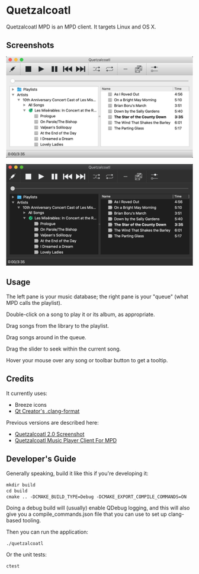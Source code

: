 # Quetzalcoatl

Quetzalcoatl MPD is an MPD client. It targets Linux and OS X.

## Screenshots

![OS X Light Mode](screenshots/osx_light_mode.jpg)

![OS X Dark Mode](screenshots/osx_dark_mode.jpg)

## Usage

The left pane is your music database; the right pane is your "queue" (what MPD calls the playlist).

Double-click on a song to play it or its album, as appropriate.

Drag songs from the library to the playlist.

Drag songs around in the queue.

Drag the slider to seek within the current song.

Hover your mouse over any song or toolbar button to get a tooltip.

## Credits

It currently uses:

* Breeze icons
* [Qt Creator's .clang-format](https://github.com/qt-creator/qt-creator/blob/master/.clang-format)

Previous versions are described here:

* [Quetzalcoatl 2.0 Screenshot](http://duganchen.ca/quetzalcoatl-2-0-screenshot/)
* [Quetzalcoatl Music Player Client For MPD](https://duganchen.ca/project/software-development/quetzalcoatl-mpd-client/)

## Developer's Guide

Generally speaking, build it like this if you're developing it:

    mkdir build
    cd build
    cmake .. -DCMAKE_BUILD_TYPE=Debug -DCMAKE_EXPORT_COMPILE_COMMANDS=ON

Doing a debug build will (usually) enable QDebug logging, and this will also give you a compile_commands.json file that you can use to set up clang-based tooling.

Then you can run the application:

    ./quetzalcoatl

Or the unit tests:

    ctest